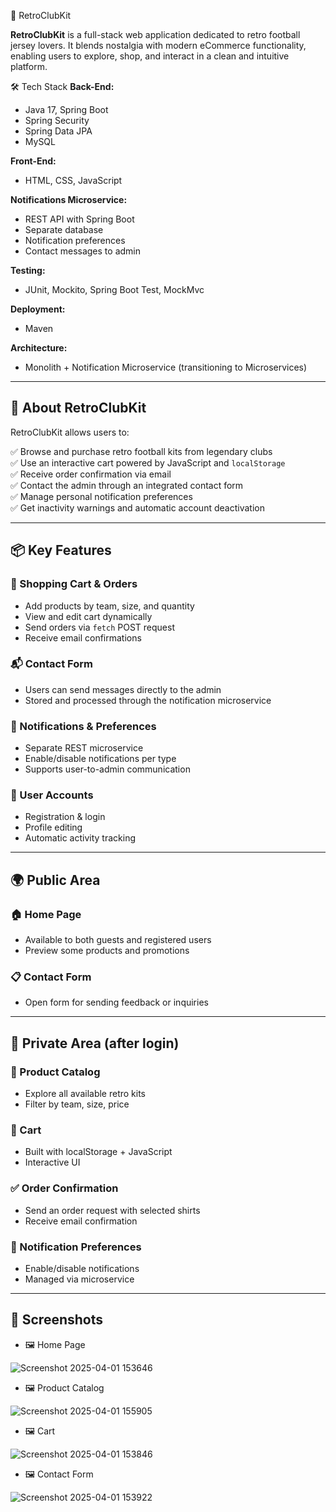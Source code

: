 👕 RetroClubKit

**RetroClubKit** is a full-stack web application dedicated to retro football jersey lovers. It blends nostalgia with modern eCommerce functionality, enabling users to explore, shop, and interact in a clean and intuitive platform.


 🛠 Tech Stack
**Back-End:**
- Java 17, Spring Boot
- Spring Security
- Spring Data JPA
- MySQL

**Front-End:**
- HTML, CSS, JavaScript 

**Notifications Microservice:**
- REST API with Spring Boot
- Separate database
- Notification preferences
- Contact messages to admin

**Testing:**
- JUnit, Mockito, Spring Boot Test, MockMvc

**Deployment:**
- Maven

**Architecture:**
- Monolith + Notification Microservice (transitioning to Microservices)

---

## 🎯 About RetroClubKit

RetroClubKit allows users to:

✅ Browse and purchase retro football kits from legendary clubs  
✅ Use an interactive cart powered by JavaScript and `localStorage`  
✅ Receive order confirmation via email  
✅ Contact the admin through an integrated contact form  
✅ Manage personal notification preferences  
✅ Get inactivity warnings and automatic account deactivation  

---

## 📦 Key Features

### 🛒 Shopping Cart & Orders
- Add products by team, size, and quantity
- View and edit cart dynamically
- Send orders via `fetch` POST request
- Receive email confirmations

### 📬 Contact Form
- Users can send messages directly to the admin
- Stored and processed through the notification microservice

### 🔔 Notifications & Preferences
- Separate REST microservice
- Enable/disable notifications per type
- Supports user-to-admin communication

### 👤 User Accounts
- Registration & login
- Profile editing
- Automatic activity tracking

---

## 🌍 Public Area

### 🏠 Home Page
- Available to both guests and registered users
- Preview some products and promotions

### 📋 Contact Form
- Open form for sending feedback or inquiries

---

## 🔐 Private Area (after login)

### 👕 Product Catalog
- Explore all available retro kits
- Filter by team, size, price

### 🛒 Cart
- Built with localStorage + JavaScript
- Interactive UI

### ✅ Order Confirmation
- Send an order request with selected shirts
- Receive email confirmation

### 🔔 Notification Preferences
- Enable/disable notifications
- Managed via microservice

---

## 📸 Screenshots
- 🖼 Home Page


![Screenshot 2025-04-01 153646](https://github.com/user-attachments/assets/624ef2ea-f8fe-4b21-a2e0-9006a7f7b6a4)


- 🖼 Product Catalog


![Screenshot 2025-04-01 155905](https://github.com/user-attachments/assets/98722234-602a-474f-ae93-f8b6e3accbde)


- 🖼 Cart

  
![Screenshot 2025-04-01 153846](https://github.com/user-attachments/assets/49b52ac2-2f27-4adc-9b64-e56a8c56f4d4)


- 🖼 Contact Form  

![Screenshot 2025-04-01 153922](https://github.com/user-attachments/assets/5bddc942-6f0f-469c-b376-a36adeaf41be)


